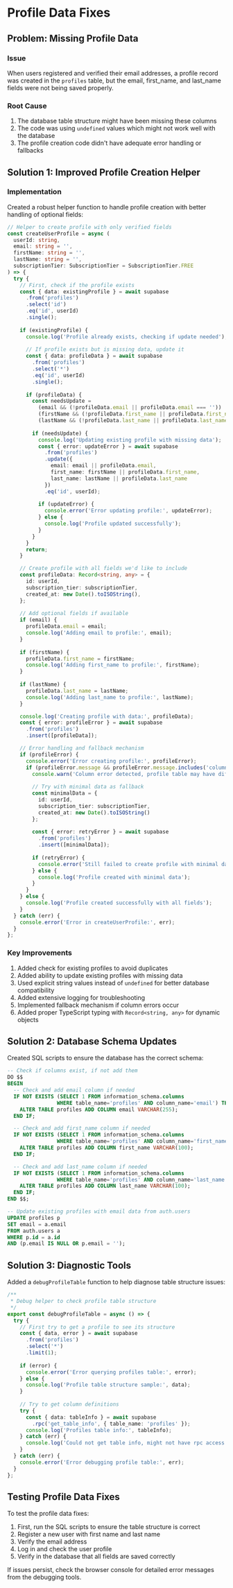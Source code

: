 # Profile Data Fixes

## Problem: Missing Profile Data

### Issue
When users registered and verified their email addresses, a profile record was created in the `profiles` table, but the email, first_name, and last_name fields were not being saved properly.

### Root Cause
1. The database table structure might have been missing these columns
2. The code was using `undefined` values which might not work well with the database
3. The profile creation code didn't have adequate error handling or fallbacks

## Solution 1: Improved Profile Creation Helper

### Implementation
Created a robust helper function to handle profile creation with better handling of optional fields:

```typescript
// Helper to create profile with only verified fields
const createUserProfile = async (
  userId: string,
  email: string = '',
  firstName: string = '',
  lastName: string = '',
  subscriptionTier: SubscriptionTier = SubscriptionTier.FREE
) => {
  try {
    // First, check if the profile exists
    const { data: existingProfile } = await supabase
      .from('profiles')
      .select('id')
      .eq('id', userId)
      .single();
    
    if (existingProfile) {
      console.log('Profile already exists, checking if update needed');
      
      // If profile exists but is missing data, update it
      const { data: profileData } = await supabase
        .from('profiles')
        .select('*')
        .eq('id', userId)
        .single();
        
      if (profileData) {
        const needsUpdate = 
          (email && (!profileData.email || profileData.email === '')) ||
          (firstName && (!profileData.first_name || profileData.first_name === '')) ||
          (lastName && (!profileData.last_name || profileData.last_name === ''));
          
        if (needsUpdate) {
          console.log('Updating existing profile with missing data');
          const { error: updateError } = await supabase
            .from('profiles')
            .update({
              email: email || profileData.email,
              first_name: firstName || profileData.first_name,
              last_name: lastName || profileData.last_name
            })
            .eq('id', userId);
            
          if (updateError) {
            console.error('Error updating profile:', updateError);
          } else {
            console.log('Profile updated successfully');
          }
        }
      }
      return;
    }

    // Create profile with all fields we'd like to include
    const profileData: Record<string, any> = {
      id: userId,
      subscription_tier: subscriptionTier,
      created_at: new Date().toISOString(),
    };
    
    // Add optional fields if available
    if (email) {
      profileData.email = email;
      console.log('Adding email to profile:', email);
    }
    
    if (firstName) {
      profileData.first_name = firstName; 
      console.log('Adding first_name to profile:', firstName);
    }
    
    if (lastName) {
      profileData.last_name = lastName;
      console.log('Adding last_name to profile:', lastName);
    }

    console.log('Creating profile with data:', profileData);
    const { error: profileError } = await supabase
      .from('profiles')
      .insert([profileData]);

    // Error handling and fallback mechanism
    if (profileError) {
      console.error('Error creating profile:', profileError);
      if (profileError.message && profileError.message.includes('column')) {
        console.warn('Column error detected, profile table may have different structure than expected');
        
        // Try with minimal data as fallback
        const minimalData = {
          id: userId,
          subscription_tier: subscriptionTier,
          created_at: new Date().toISOString()
        };
        
        const { error: retryError } = await supabase
          .from('profiles')
          .insert([minimalData]);
          
        if (retryError) {
          console.error('Still failed to create profile with minimal data:', retryError);
        } else {
          console.log('Profile created with minimal data');
        }
      }
    } else {
      console.log('Profile created successfully with all fields');
    }
  } catch (err) {
    console.error('Error in createUserProfile:', err);
  }
};
```

### Key Improvements
1. Added check for existing profiles to avoid duplicates
2. Added ability to update existing profiles with missing data
3. Used explicit string values instead of `undefined` for better database compatibility
4. Added extensive logging for troubleshooting
5. Implemented fallback mechanism if column errors occur
6. Added proper TypeScript typing with `Record<string, any>` for dynamic objects

## Solution 2: Database Schema Updates

Created SQL scripts to ensure the database has the correct schema:

```sql
-- Check if columns exist, if not add them
DO $$ 
BEGIN
  -- Check and add email column if needed
  IF NOT EXISTS (SELECT 1 FROM information_schema.columns 
                WHERE table_name='profiles' AND column_name='email') THEN
    ALTER TABLE profiles ADD COLUMN email VARCHAR(255);
  END IF;

  -- Check and add first_name column if needed
  IF NOT EXISTS (SELECT 1 FROM information_schema.columns 
                WHERE table_name='profiles' AND column_name='first_name') THEN
    ALTER TABLE profiles ADD COLUMN first_name VARCHAR(100);
  END IF;

  -- Check and add last_name column if needed
  IF NOT EXISTS (SELECT 1 FROM information_schema.columns 
                WHERE table_name='profiles' AND column_name='last_name') THEN
    ALTER TABLE profiles ADD COLUMN last_name VARCHAR(100);
  END IF;
END $$;

-- Update existing profiles with email data from auth.users
UPDATE profiles p
SET email = a.email
FROM auth.users a
WHERE p.id = a.id 
AND (p.email IS NULL OR p.email = '');
```

## Solution 3: Diagnostic Tools

Added a `debugProfileTable` function to help diagnose table structure issues:

```typescript
/**
 * Debug helper to check profile table structure
 */
export const debugProfileTable = async () => {
  try {
    // First try to get a profile to see its structure
    const { data, error } = await supabase
      .from('profiles')
      .select('*')
      .limit(1);
    
    if (error) {
      console.error('Error querying profiles table:', error);
    } else {
      console.log('Profile table structure sample:', data);
    }
    
    // Try to get column definitions
    try {
      const { data: tableInfo } = await supabase
        .rpc('get_table_info', { table_name: 'profiles' });
      console.log('Profiles table info:', tableInfo);
    } catch (err) {
      console.log('Could not get table info, might not have rpc access');
    }
  } catch (err) {
    console.error('Error debugging profile table:', err);
  }
};
```

## Testing Profile Data Fixes

To test the profile data fixes:

1. First, run the SQL scripts to ensure the table structure is correct
2. Register a new user with first name and last name
3. Verify the email address
4. Log in and check the user profile
5. Verify in the database that all fields are saved correctly

If issues persist, check the browser console for detailed error messages from the debugging tools.

